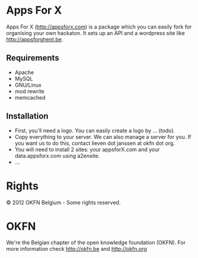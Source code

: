 # Apps For X

Apps For X (http://appsforx.com) is a package which you can easily fork for organising your own hackaton. It sets up an API and a wordpress site like http://appsforghent.be.

## Requirements

* Apache
* MySQL
* GNU/Linux
* mod rewrite
* memcached

## Installation

* First, you'll need a logo. You can easily create a logo by ... (todo).
* Copy everything to your server. We can also manage a server for you. If you want us to do this, contact lieven dot janssen at okfn dot org.
* You will need to install 2 sites: your appsforX.com and your data.appsforx.com using a2ensite.
* ...

# Rights

© 2012 OKFN Belgium - Some rights reserved.

# OKFN

We're the Belgian chapter of the open knowledge foundation (OKFN). For more information check http://okfn.be and http://okfn.org

